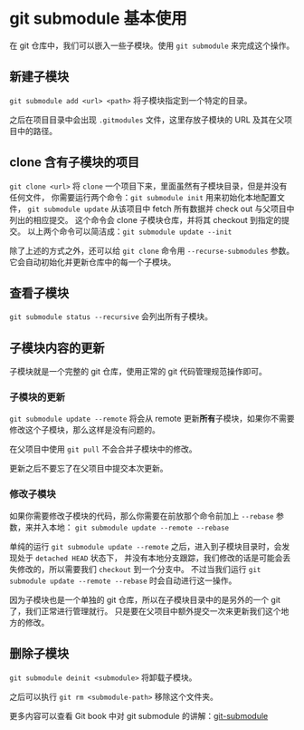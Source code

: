 # git submodule 基本使用

在 git 仓库中，我们可以嵌入一些子模块。使用 `git submodule` 来完成这个操作。

## 新建子模块

`git submodule add <url> <path>` 将子模块指定到一个特定的目录。

之后在项目目录中会出现 `.gitmodules` 文件，这里存放子模块的 URL 及其在父项目中的路径。

## clone 含有子模块的项目

`git clone <url>` 将 `clone` 一个项目下来，里面虽然有子模块目录，但是并没有任何文件，
你需要运行两个命令：`git submodule init` 用来初始化本地配置文件，
`git submodule update` 从该项目中 fetch 所有数据并 check out 与父项目中列出的相应提交。
这个命令会 clone 子模块仓库，并将其 checkout 到指定的提交。
以上两个命令可以简洁成：`git submodule update --init`

除了上述的方式之外，还可以给 `git clone` 命令用 `--recurse-submodules` 参数。
它会自动初始化并更新仓库中的每一个子模块。

## 查看子模块

`git submodule status --recursive` 会列出所有子模块。

## 子模块内容的更新

子模块就是一个完整的 git 仓库，使用正常的 git 代码管理规范操作即可。

### 子模块的更新

`git submodule update --remote` 将会从 remote 更新**所有**子模块，如果你不需要修改这个子模块，那么这样是没有问题的。

在父项目中使用 `git pull` 不会合并子模块中的修改。

更新之后不要忘了在父项目中提交本次更新。

### 修改子模块

如果你需要修改子模块的代码，那么你需要在前放那个命令前加上 `--rebase` 参数，来并入本地：
`git submodule update --remote --rebase`

单纯的运行 `git submodule update --remote` 之后，进入到子模块目录时，会发现处于 `detached HEAD` 状态下，
并没有本地分支跟踪，我们修改的话是可能会丢失修改的，所以需要我们 `checkout` 到一个分支中。
不过当我们运行 `git submodule update --remote --rebase` 时会自动进行这一操作。

因为子模块也是一个单独的 git 仓库，所以在子模块目录中的是另外的一个 git 了，我们正常进行管理就行。
只是要在父项目中额外提交一次来更新我们这个地方的修改。

## 删除子模块

`git submodule deinit <submodule>` 将卸载子模块。

之后可以执行 `git rm <submodule-path>` 移除这个文件夹。

更多内容可以查看 Git book 中对 git submodule 的讲解：[git-submodule](https://git-scm.com/book/zh/v2/Git-工具-子模块)
